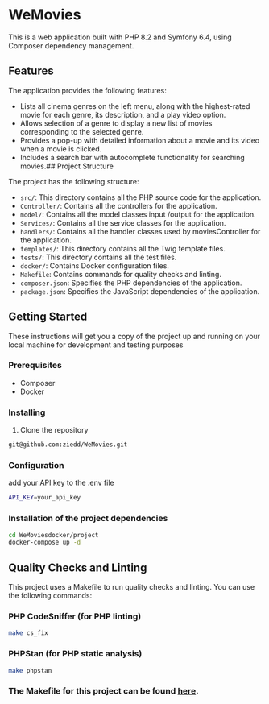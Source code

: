 # WeMovies

This is a web application built with PHP 8.2 and Symfony 6.4, using Composer dependency management.
## Features

The application provides the following features:

- Lists all cinema genres on the left menu, along with the highest-rated movie for each genre, its description, and a play video option.
- Allows selection of a genre to display a new list of movies corresponding to the selected genre.
- Provides a pop-up with detailed information about a movie and its video when a movie is clicked.
- Includes a search bar with autocomplete functionality for searching movies.## Project Structure

The project has the following structure:

- `src/`: This directory contains all the PHP source code for the application.
- `Controller/`: Contains all the controllers for the application.
- `model/`: Contains all the model classes input /output for the application.
- `Services/`: Contains all the service classes for the application.
- `handlers/`: Contains all the handler classes used by moviesController for the application.
- `templates/`: This directory contains all the Twig template files.
- `tests/`: This directory contains all the test files.
- `docker/`: Contains Docker configuration files.
- `Makefile`: Contains commands for quality checks and linting.
- `composer.json`: Specifies the PHP dependencies of the application.
- `package.json`: Specifies the JavaScript dependencies of the application.

## Getting Started

These instructions will get you a copy of the project up and running on your local machine for development and testing purposes

### Prerequisites

- Composer
- Docker

### Installing

1. Clone the repository
```bash
git@github.com:ziedd/WeMovies.git
```

### Configuration
add your  API key to the .env file
```bash
API_KEY=your_api_key
```

### Installation of the project dependencies
```bash
cd WeMoviesdocker/project
docker-compose up -d
```
## Quality Checks and Linting

This project uses a Makefile to run quality checks and linting. You can use the following commands:

### PHP CodeSniffer (for PHP linting)

```bash
make cs_fix
```
### PHPStan (for PHP static analysis)

```bash
make phpstan
```
### The Makefile for this project can be found [here](./Makefile).
